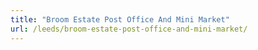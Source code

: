 ```yaml
---
title: "Broom Estate Post Office And Mini Market"
url: /leeds/broom-estate-post-office-and-mini-market/
---
```

